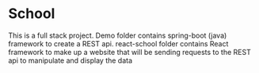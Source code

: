 # School

This is a full stack project.
Demo folder contains spring-boot (java) framework to create a REST api.
react-school folder contains React framework to make up a website that will be sending requests to the REST api to manipulate and display the data
